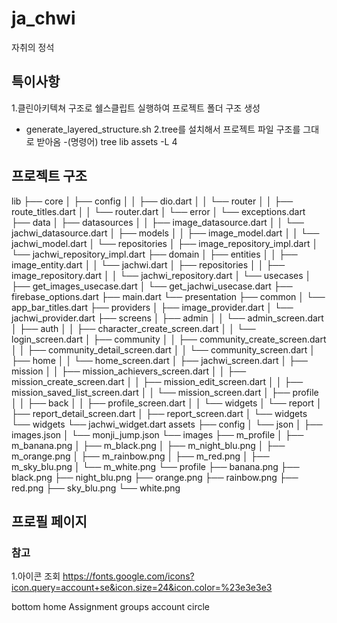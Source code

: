 # ja_chwi
 자취의 정석 

## 특이사항 
1.클린아키텍쳐 구조로 쉘스클립트 실행하여 프로젝트 폴더 구조 생성 
  - generate_layered_structure.sh 
2.tree를 설치해서 프로젝트 파일 구조를 그대로 받아옴 
  -(명령어) tree lib assets -L 4 


## 프로젝트 구조 
lib
├── core
│   ├── config
│   │   ├── dio.dart
│   │   └── router
│   │       ├── route_titles.dart
│   │       └── router.dart
│   └── error
│       └── exceptions.dart
├── data
│   ├── datasources
│   │   ├── image_datasource.dart
│   │   └── jachwi_datasource.dart
│   ├── models
│   │   ├── image_model.dart
│   │   └── jachwi_model.dart
│   └── repositories
│       ├── image_repository_impl.dart
│       └── jachwi_repository_impl.dart
├── domain
│   ├── entities
│   │   ├── image_entity.dart
│   │   └── jachwi.dart
│   ├── repositories
│   │   ├── image_repository.dart
│   │   └── jachwi_repository.dart
│   └── usecases
│       ├── get_images_usecase.dart
│       └── get_jachwi_usecase.dart
├── firebase_options.dart
├── main.dart
└── presentation
    ├── common
    │   └── app_bar_titles.dart
    ├── providers
    │   ├── image_provider.dart
    │   └── jachwi_provider.dart
    ├── screens
    │   ├── admin
    │   │   └── admin_screen.dart
    │   ├── auth
    │   │   ├── character_create_screen.dart
    │   │   └── login_screen.dart
    │   ├── community
    │   │   ├── community_create_screen.dart
    │   │   ├── community_detail_screen.dart
    │   │   └── community_screen.dart
    │   ├── home
    │   │   └── home_screen.dart
    │   ├── jachwi_screen.dart
    │   ├── mission
    │   │   ├── mission_achievers_screen.dart
    │   │   ├── mission_create_screen.dart
    │   │   ├── mission_edit_screen.dart
    │   │   ├── mission_saved_list_screen.dart
    │   │   └── mission_screen.dart
    │   ├── profile
    │   │   ├── back
    │   │   ├── profile_screen.dart
    │   │   └── widgets
    │   └── report
    │       ├── report_detail_screen.dart
    │       ├── report_screen.dart
    │       └── widgets
    └── widgets
        └── jachwi_widget.dart
assets
├── config
│   └── json
│       ├── images.json
│       └── monji_jump.json
└── images
    ├── m_profile
    │   ├── m_banana.png
    │   ├── m_black.png
    │   ├── m_night_blu.png
    │   ├── m_orange.png
    │   ├── m_rainbow.png
    │   ├── m_red.png
    │   ├── m_sky_blu.png
    │   └── m_white.png
    └── profile
        ├── banana.png
        ├── black.png
        ├── night_blu.png
        ├── orange.png
        ├── rainbow.png
        ├── red.png
        ├── sky_blu.png
        └── white.png

## 프로필 페이지 

### 참고
1.아이콘 조회 
https://fonts.google.com/icons?icon.query=account+se&icon.size=24&icon.color=%23e3e3e3

bottom 
home 
Assignment
groups
account circle 